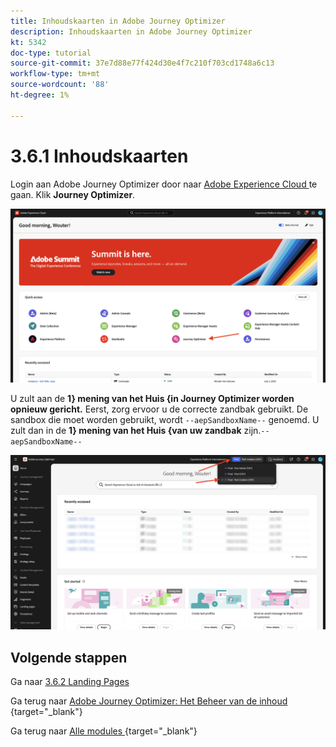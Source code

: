```yaml
---
title: Inhoudskaarten in Adobe Journey Optimizer
description: Inhoudskaarten in Adobe Journey Optimizer
kt: 5342
doc-type: tutorial
source-git-commit: 37e7d88e77f424d30e4f7c210f703cd1748a6c13
workflow-type: tm+mt
source-wordcount: '88'
ht-degree: 1%

---
```


# 3.6.1 Inhoudskaarten

Login aan Adobe Journey Optimizer door naar [ Adobe Experience Cloud ](https://experience.adobe.com) te gaan. Klik **Journey Optimizer**.

![ ACOP ](./../../../../modules/delivery-activation/ajo-b2c/ajob2c-1/images/acophome.png)

U zult aan de **1&rbrace; mening van het Huis {in Journey Optimizer worden opnieuw gericht.** Eerst, zorg ervoor u de correcte zandbak gebruikt. De sandbox die moet worden gebruikt, wordt `--aepSandboxName--` genoemd. U zult dan in de **1} mening van het Huis &lbrace;van uw zandbak** zijn.`--aepSandboxName--`

![ ACOP ](./../../../../modules/delivery-activation/ajo-b2c/ajob2c-1/images/acoptriglp.png)

## Volgende stappen

Ga naar [ 3.6.2 Landing Pages ](./ex2.md)

Ga terug naar [ Adobe Journey Optimizer: Het Beheer van de inhoud ](./ajocontent.md){target="_blank"}

Ga terug naar [ Alle modules ](./../../../../overview.md){target="_blank"}

